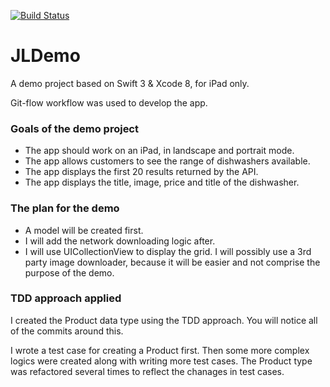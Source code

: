 [![Build Status](https://travis-ci.org/proper/JLDemo.svg?branch=master)](https://travis-ci.org/proper/JLDemo)


# JLDemo

A demo project based on Swift 3 & Xcode 8, for iPad only.

Git-flow workflow was used to develop the app.

### Goals of the demo project
- The app should work on an iPad, in landscape and portrait mode.
- The app allows customers to see the range of dishwashers available.
- The app displays the first 20 results returned by the API.
- The app displays the title, image, price and title of the dishwasher.

### The plan for the demo

- A model will be created first.
- I will add the network downloading logic after.
- I will use UICollectionView to display the grid. I will possibly use a 3rd party image downloader, because it will be easier and not comprise the purpose of the demo.

### TDD approach applied

I created the Product data type using the TDD approach. You will notice all of the commits around this.

I wrote a test case for creating a Product first. Then some more complex logics were created along with writing more test cases. The Product type was refactored several times to reflect the chanages in test cases.
